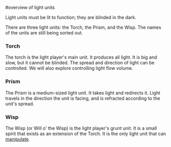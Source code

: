 #overview of light units

Light units must be lit to function; they are blinded in the dark.

There are three light units: the Torch, the Prism, and the Wisp. The names of the units are still being sorted out.

### Torch ###
The torch is the light player's main unit. It produces all light. It is big and slow, but it cannot be blinded. The spread and direction of light can be controlled. We will also explore controlling light flow volume.

### Prism ###
The Prism is a medium-sized light unit. It takes light and redirects it. Light travels in the direction the unit is facing, and is refracted according to the unit's spread.

### Wisp ###
The Wisp (or Will o' the Wisp) is the light player's grunt unit. It is a small spirit that exists as an extension of the Torch. It is the only light unit that can [manipulate](Manipulation.md).